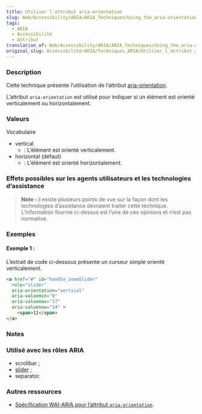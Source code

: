 ```yaml
---
title: Utiliser l'attribut aria-orientation
slug: Web/Accessibility/ARIA/ARIA_Techniques/Using_the_aria-orientation_attribute
tags:
  - ARIA
  - Accessibilité
  - Attribut
translation_of: Web/Accessibility/ARIA/ARIA_Techniques/Using_the_aria-orientation_attribute
original_slug: Accessibilité/ARIA/Techniques_ARIA/Utiliser_l_attribut_aria-orientation
---
```

### Description

Cette technique présente l’utilisation de l’attribut [aria-orientation](http://www.w3.org/TR/wai-aria/states_and_properties#aria-orientation).

L’attribut `aria-orientation` est utilisé pour indiquer si un élément est orienté verticalement ou horizontalement.

### Valeurs

Vocabulaire

- vertical
  - : L’élément est orienté verticalement.
- horizontal (défaut)
  - : L’élément est orienté horizontalement.

### Effets possibles sur les agents utilisateurs et les technologies d’assistance

> **Note :** il existe plusieurs points de vue sur la façon dont les technologies d’assistance devraient traiter cette technique. L’information fournie ci-dessus est l’une de ces opinions et n’est pas normative.

### Exemples

#### Exemple 1&nbsp;:

L’extrait de code ci-dessous présente un curseur simple orienté verticalement.

```html
<a href="#" id="handle_zoomSlider"
  role="slider"
  aria-orientation="vertical"
  aria-valuemin="0"
  aria-valuemax="17"
  aria-valuenow="14" >
    <span>11</span>
</a>
```

### Notes

### Utilisé avec les rôles ARIA

- scrollbar&nbsp;;
- [slider](/fr/Accessibilité/ARIA/Techniques_ARIA/Utiliser_le_rôle_slider_role)&nbsp;;
- separator.

### Autres ressources

- [Spécification WAI-ARIA pour l’attribut `aria-orientation`](http://www.w3.org/TR/wai-aria/states_and_properties#aria-orientation).

